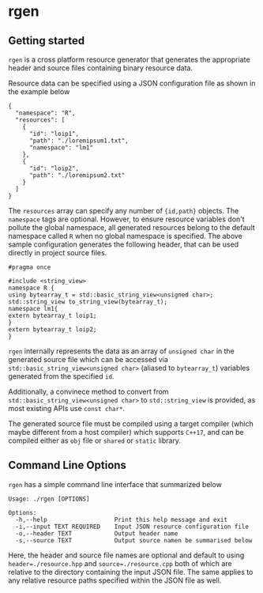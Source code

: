# rgen

## Getting started
`rgen` is a cross platform resource generator that generates the appropriate header and source files containing binary resource data.

Resource data can be specified using a JSON configuration file as shown in the example below
```
{
  "namespace": "R",
  "resources": [
    {
      "id": "loip1",
      "path": "./loremipsum1.txt",
      "namespace": "lm1"
    },
    {
      "id": "loip2",
      "path": "./loremipsum2.txt"
    }
  ]
}
```

The `resources` array can specify any number of `{id,path}` objects. The `namespace` tags are optional. However, to ensure resource variables don't pollute the global namespace, all generated resources belong to the default namespace called `R` when no global namespace is specified. The above sample configuration generates the following header, that can be used directly in project source files.
```
#pragma once

#include <string_view>
namespace R {
using bytearray_t = std::basic_string_view<unsigned char>;
std::string_view to_string_view(bytearray_t);
namespace lm1{
extern bytearray_t loip1;
}
extern bytearray_t loip2;
}
```
`rgen` internally represents the data as an array of `unsigned char` in the generated source file which can be accessed via `std::basic_string_view<unsigned char>` (aliased to `bytearray_t`) variables generated from the specified `id`.

Additionally, a convinece method to convert from `std::basic_string_view<unsigned char>` to `std::string_view` is provided, as most existing APIs use `const char*`.

The generated source file must be compiled using a target compiler (which maybe different from a host compiler) which supports `C++17`, and can be compiled either as `obj` file or `shared` or `static` library.

## Command Line Options
`rgen` has a simple command line interface that summarized below
```
Usage: ./rgen [OPTIONS]

Options:
  -h,--help                   Print this help message and exit
  -i,--input TEXT REQUIRED    Input JSON resource configuration file
  -o,--header TEXT            Output header name
  -s,--source TEXT            Output source namen be summarised below
```

Here, the header and source file names are optional and default to using `header=./resource.hpp` and `source=./resource.cpp` both of which are relative to the directory containing the input JSON file. The same applies to any relative resource paths specified within the JSON file as well.